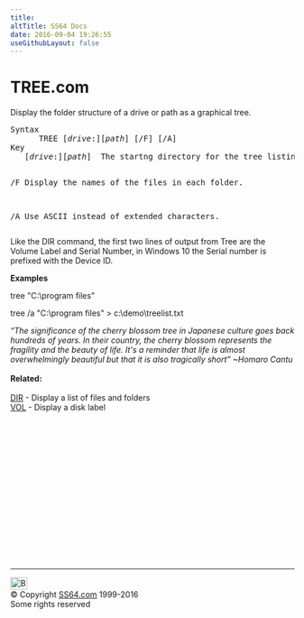```yaml
---
title:
altTitle: SS64 Docs
date: 2016-09-04 19:26:55
useGithubLayout: false
---
```

<!-- #BeginLibraryItem "/Library/head_nt.lbi" --><!-- #EndLibraryItem --><h1>TREE.com</h1> 
<p>Display the folder structure of a drive or path as a graphical tree.</p>
<pre>Syntax
      TREE [<i>drive</i>:][<i>path</i>] [/F] [/A]
Key
   [<i>drive</i>:][<i>path</i>]  The startng directory for the tree listing.

   /F   Display the names of the files in each folder.

   /A   Use ASCII instead of extended characters.</pre>
<p>Like the DIR command, the first two lines of output from Tree are the  Volume Label and Serial Number, in Windows 10 the Serial number is prefixed with the Device ID.</p>
<p><b>Examples</b></p>
<p class="code">tree "C:\program files"</p>
<p class="code">tree /a "C:\program files" &gt; c:\demo\treelist.txt</p>
<p><i class="quote">“The significance of the cherry blossom tree in Japanese culture goes back hundreds of years. In their country, the cherry blossom represents the fragility and the beauty of life. It's a reminder that life is almost overwhelmingly beautiful but that it is also tragically short” ~</i><i class="quote">Homaro Cantu</i><br>
<br>
<b>Related:</b><br>
<br>
<a href="dir.html">DIR</a> - Display a list of files and folders<br>
<a href="vol.html">VOL</a> - Display a disk label</p><!-- #BeginLibraryItem "/Library/foot_nt.lbi" --><p>
<!-- windows300 -->
<ins class="adsbygoogle" style="display:inline-block;width:300px;height:250px" data-ad-client="ca-pub-6140977852749469" data-ad-slot="7649547908"></ins>
<script>
(adsbygoogle = window.adsbygoogle || []).push({});
</script></p>
<hr>
<div id="bl" class="footer"><a href="tree.html#"><img src="../images/top.png" width="30" height="22" alt="Back to the Top"></a></div>
<div id="br" class="footer, tagline">© Copyright <a href="http://ss64.com/">SS64.com</a> 1999-2016<br>
Some rights reserved</div><!-- #EndLibraryItem -->

